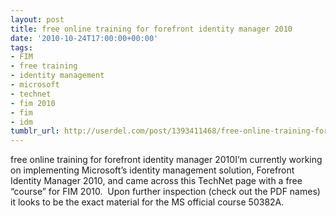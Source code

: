```yaml
---
layout: post
title: free online training for forefront identity manager 2010
date: '2010-10-24T17:00:00+00:00'
tags:
- FIM
- free training
- identity management
- microsoft
- technet
- fim 2010
- fim
- idm
tumblr_url: http://userdel.com/post/1393411468/free-online-training-for-forefront-identity
---
```

free online training for forefront identity manager 2010I’m currently working on implementing Microsoft’s identity management solution, Forefront Identity Manager 2010, and came across this TechNet page with a free “course” for FIM 2010.  Upon further inspection (check out the PDF names) it looks to be the exact material for the MS official course 50382A. 
